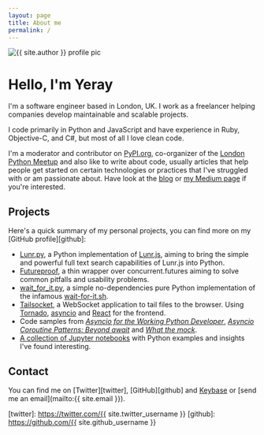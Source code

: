 ```yaml
---
layout: page
title: About me
permalink: /
---
```


<div markdown="1" class="about">
<img src="{{ site.url }}/assets/yeray.jpg" alt="{{ site.author }} profile pic" class="profile-pic" />

# Hello, I'm Yeray

I'm a software engineer based in London, UK. I work as a freelancer helping companies develop maintainable and scalable projects.

I code primarily in Python and JavaScript and have experience in Ruby, Objective-C, and C#, but most of all I love clean code.

I'm a moderator and contributor on [PyPI.org](https://pypi.org), co-organizer of the [London Python Meetup](https://www.meetup.com/LondonPython/) and also like to write about code, usually articles that help people get started on certain technologies or practices that I've struggled with or am passionate about. Have look at the [blog](/blog/) or [my Medium page](https://medium.com/@yeraydiazdiaz/) if you're interested.

## Projects

Here's a quick summary of my personal projects, you can find more on my [GitHub profile][github]:

- [Lunr.py](https://readthedocs.org/projects/lunr/), a Python implementation of [Lunr.js](https://lunrjs.com/), aiming to bring the simple and powerful full text search capabilities of Lunr.js into Python.
- [Futureproof](https://github.com/yeraydiazdiaz/futureproof), a thin wrapper over concurrent.futures aiming to solve common pitfalls and usability problems.
- [wait_for_it.py](https://github.com/yeraydiazdiaz/wait_for_it.py), a simple no-dependencies pure Python implementation of the infamous [wait-for-it.sh](https://github.com/vishnubob/wait-for-it).
- [Tailsocket](https://github.com/yeraydiazdiaz/tailsocket), a WebSocket application to tail files to the browser. Using [Tornado](http://tornadoweb.org/), [asyncio](https://docs.python.org/3/library/asyncio.html) and [React](https://facebook.github.io/react/) for the frontend.
- Code samples from [*Asyncio for the Working Python Developer*](https://github.com/yeraydiazdiaz/asyncio-ftwpd), [*Asyncio Coroutine Patterns: Beyond await*](https://github.com/yeraydiazdiaz/asyncio-coroutine-patterns) and [*What the mock*](https://github.com/yeraydiazdiaz/wtmock/).
- [A collection of Jupyter notebooks](https://github.com/yeraydiazdiaz/notebooks) with Python examples and insights I've found interesting.

## Contact

You can find me on [Twitter][twitter], [GitHub][github] and [Keybase](https://keybase.io/yeray) or [send me an email](mailto:{{ site.email }}).

[twitter]: https://twitter.com/{{ site.twitter_username }}
[github]: https://github.com/{{ site.github_username }}
</div>
